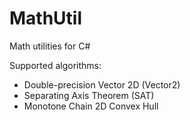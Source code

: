 MathUtil
========

Math utilities for C#

Supported algorithms:
* Double-precision Vector 2D (Vector2)
* Separating Axis Theorem (SAT)
* Monotone Chain 2D Convex Hull
